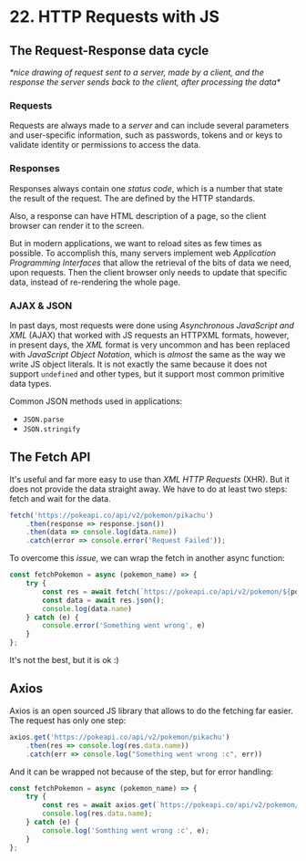 # 22. HTTP Requests with JS

## The Request-Response data cycle

*\*nice drawing of request sent to a server, made by a client, and the response the server sends back to the client, after processing the data\**

### Requests
Requests are always made to a *server* and can include several parameters and user-specific information, such as passwords, tokens and or keys to validate identity or permissions to access the data.

### Responses
Responses always contain one *status code*, which is a number that state the result of the request. The are defined by the HTTP standards. 


Also, a response  can have HTML description of a page, so the client browser can render it to the screen.

But in modern applications, we want to reload sites as few times as possible. To accomplish this, many servers implement web *Application Programming Interfaces* that allow the retrieval of the bits of data we need, upon requests. Then the client browser only needs to update that specific data, instead of re-rendering the whole page.

### AJAX & JSON
In past days, most requests were done using *Asynchronous JavaScript and XML* (AJAX) that worked with JS requests an HTTPXML formats, however, in present days, the *XML* format is very uncommon and has been replaced with *JavaScript Object Notation*, which is *almost* the same as the way we write JS object literals. It is not exactly the same because it does not support `undefined` and other types, but it support most common primitive data types.

Common JSON methods used in applications:
- `JSON.parse`
- `JSON.stringify`

## The Fetch API
It's useful and far more easy to use than *XML HTTP Requests* (XHR). But it does not provide the data straight away. We have to do at least two steps: fetch and wait for the data.
```js
fetch('https://pokeapi.co/api/v2/pokemon/pikachu')
    .then(response => response.json())
    .then(data => console.log(data.name))
    .catch(error => console.error('Request Failed'));

```

To overcome this *issue*, we can wrap the fetch in another async function:
```js
const fetchPokemon = async (pokemon_name) => {
    try {
        const res = await fetch(`https://pokeapi.co/api/v2/pokemon/${pokemon_name}`);
        const data = await res.json();
        console.log(data.name)
    } catch (e) {
        console.error('Something went wrong', e)
    }
};
```
It's not the best, but it is ok :)

## Axios
Axios is an open sourced JS library that allows to do the fetching far easier. The request has only one step:
```js
axios.get('https://pokeapi.co/api/v2/pokemon/pikachu')
    .then(res => console.log(res.data.name))
    .catch(err => console.log("Something went wrong :c", err))
```

And it can be wrapped not because of the step, but for error handling:
```js
const fetchPokemon = async (pokemon_name) => {
    try {
        const res = await axios.get(`https://pokeapi.co/api/v2/pokemon/${pokemon_name}`)
        console.log(res.data.name);
    } catch (e) {
        console.log('Somthing went wrong :c', e);
    }
};
```

